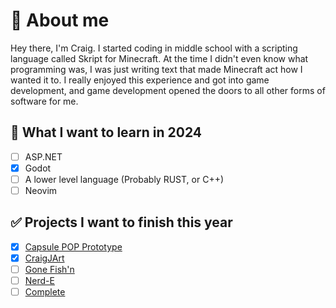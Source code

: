 # 👑 About me
Hey there, I'm Craig. I started coding in middle school with a scripting language called Skript for Minecraft. At the time I didn't even know what programming was, I was just writing text that made Minecraft act how I wanted it to. I really enjoyed this experience and got into game development, and game development opened the doors to all other forms of software for me.
     
## 🍒 What I want to learn in 2024
- [ ] ASP.NET
- [x] Godot
- [ ] A lower level language (Probably RUST, or C++)
- [ ] Neovim

## ✅ Projects I want to finish this year
- [x] [Capsule POP Prototype](https://github.com/Craigware/CapsulePop)
- [x] [CraigJArt](https://github.com/Craigware/Doodle-Gallery)
- [ ] [Gone Fish'n]()
- [ ] [Nerd-E]() 
- [ ] [Complete]()
